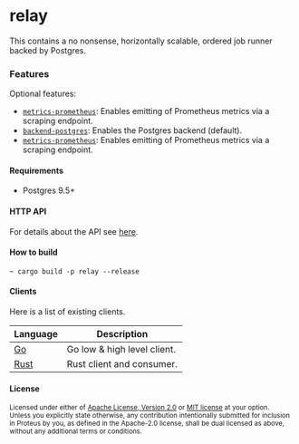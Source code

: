 # relay

This contains a no nonsense, horizontally scalable, ordered job runner backed by Postgres.

### Features
Optional features:
- [`metrics-prometheus`][]: Enables emitting of Prometheus metrics via a scraping endpoint.
- [`backend-postgres`][]: Enables the Postgres backend (default).
- [`metrics-prometheus`][]: Enables emitting of Prometheus metrics via a scraping endpoint.

[`frontend-http`]: `relay_frontend_http`
[`backend-postgres`]: `relay_backend_postgres`
[`metrics-prometheus`]: https://crates.io/crates/metrics-exporter-prometheus

#### Requirements
- Postgres 9.5+

#### HTTP API
For details about the API see [here](../relay-frontend-http/API.md). 

#### How to build
```shell
~ cargo build -p relay --release
```

#### Clients
Here is a list of existing clients.

| Language                                                 | Description                 |
|----------------------------------------------------------|-----------------------------|
| [Go](https://github.com/go-playground/relay-client-go)   | Go low & high level client. |
| [Rust](https://github.com/rust-playground/relay-rs/blob/main/relay-frontend-http/src/client/client.rs) | Rust client and consumer.   |


#### License

<sup>
Licensed under either of <a href="LICENSE-APACHE">Apache License, Version
2.0</a> or <a href="LICENSE-MIT">MIT license</a> at your option.
</sup>

<br>

<sub>
Unless you explicitly state otherwise, any contribution intentionally submitted
for inclusion in Proteus by you, as defined in the Apache-2.0 license, shall be
dual licensed as above, without any additional terms or conditions.
</sub>
